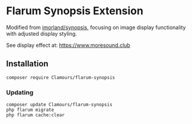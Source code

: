 # Flarum Synopsis Extension

Modified from [imorland/synopsis](https://github.com/imorland/synopsis), focusing on image display functionality with adjusted display styling. 

See display effect at: https://www.moresound.club

## Installation
```
composer require Clamours/flarum-synopsis
```

### Updating
```
composer update Clamours/flarum-synopsis
php flarum migrate
php flarum cache:clear
```